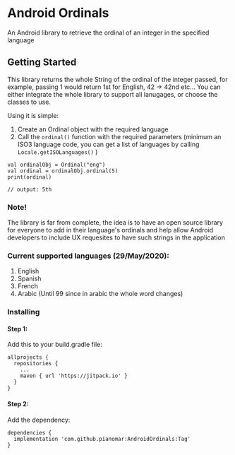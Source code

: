 # Android Ordinals
An Android library to retrieve the ordinal of an integer in the specified language

## Getting Started

This library returns the whole String of the ordinal of the integer passed, for example, passing 1 would return 1st for English, 42 -> 42nd etc...
You can either integrate the whole library to support all lanugages, or choose the classes to use.

Using it is simple:
1. Create an Ordinal object with the required language
2. Call the `ordinal()` function with the required parameters (minimum an ISO3 language code, you can get a list of languages by calling `Locale.getISOLanguages()` )

```
val ordinalObj = Ordinal("eng")
val ordinal = ordinalObj.ordinal(5)
print(ordinal)

// output: 5th
```

### Note!

The library is far from complete, the idea is to have an open source library for everyone to add in their language's ordinals and help allow Android developers to include UX requesites to have such strings in the application

### Current supported languages (29/May/2020):
1. English
2. Spanish
3. French
4. Arabic (Until 99 since in arabic the whole word changes)

### Installing

#### Step 1:
Add this to your build.gradle file:

```
allprojects {
  repositories {
    ...
    maven { url 'https://jitpack.io' }
  }
}
```

#### Step 2:
Add the dependency:

```
dependencies {
  implementation 'com.github.pianomar:AndroidOrdinals:Tag'
}
```
